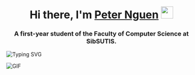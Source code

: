 <h1 align="center">Hi there, I'm <a href="https://vk.com/darrk_ne_ss" target="_blank">Peter Nguen</a> 
<img src="https://github.com/blackcater/blackcater/raw/main/images/Hi.gif" height="32"/></h1>
<h3 align="center">A first-year student of the Faculty of Computer Science at SibSUTIS.</h3>
<img src="https://readme-typing-svg.demolab.com?font=Fira+Code&pause=1000&width=435&lines=We+are+making+the+future+better." alt="Typing SVG" /></a>


![GIF](https://github.com/Darkness1853/Pictures/blob/main/bongo-cat-typing.gif)
